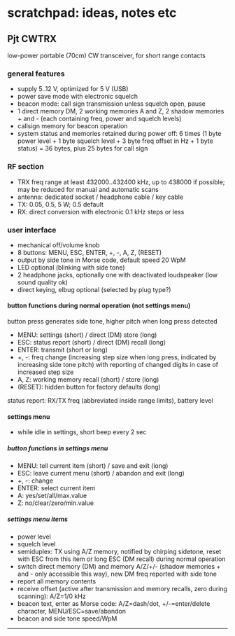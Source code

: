# scratchpad: ideas, notes etc

## Pjt CWTRX

low-power portable (70cm) CW transceiver, for short range contacts

### general features

- supply 5..12 V, optimized for 5 V (USB)
- power save mode with electronic squelch
- beacon mode: call sign transmission unless squelch open, pause
- 1 direct memory DM, 2 working memories A and Z, 2 shadow memories + and - (each containing freq, power and squelch levels)
- callsign memory for beacon operation
- system status and memories retained during power off: 6 times (1 byte power level + 1 byte squelch level + 3 byte freq offset in Hz + 1 byte status) = 36 bytes, plus 25 bytes for call sign

### RF section

- TRX freq range at least 432000..432400 kHz, up to 438000 if possible; may be reduced for manual and automatic scans
- antenna: dedicated socket / headphone cable / key cable
- TX: 0.05, 0.5, 5 W; 0.5 default
- RX: direct conversion with electronic 0.1 kHz steps or less

### user interface

- mechanical off/volume knob
- 8 buttons: MENU, ESC, ENTER, +, -, A, Z, (RESET)
- output by side tone in Morse code, default speed 20 WpM
- LED optional (blinking with side tone)
- 2 headphone jacks, optionally one with deactivated loudspeaker (low sound quality ok)
- direct keying, elbug optional (selected by plug type?)

#### button functions during normal operation (not settings menu)

button press generates side tone, higher pitch when long press detected

- MENU: settings (short) / direct (DM) store (long)
- ESC: status report (short) / direct (DM) recall (long)
- ENTER: transmit (short or long)
- +, -: freq change (increasing step size when long press, indicated by increasing side tone pitch) with reporting of changed digits in case of increased step size
- A, Z: working memory recall (short) / store (long)
- (RESET): hidden button for factory defaults (long)

status report: RX/TX freq (abbreviated inside range limits), battery level

#### settings menu

- while idle in settings, short beep every 2 sec

##### button functions in settings menu

- MENU: tell current item (short) / save and exit (long)
- ESC: leave current menu (short) / abandon and exit (long)
- +, -: change
- ENTER: select current item
- A: yes/set/all/max.value
- Z: no/clear/zero/min.value

##### settings menu items

- power level
- squelch level
- semiduplex: TX using A/Z memory, notified by chirping sidetone, reset with ESC from this item or long ESC (DM recall) during normal operation
- switch direct memory (DM) and memory A/Z/+/- (shadow memories + and - only accessible this way), new DM freq reported with side tone
- report all memory contents
- receive offset (active after transmission and memory recalls, zero during scanning): A/Z=1/0 kHz
- beacon text, enter as Morse code: A/Z=dash/dot, +/-=enter/delete character, MENU/ESC=save/abandon
- beacon and side tone speed/WpM

---

